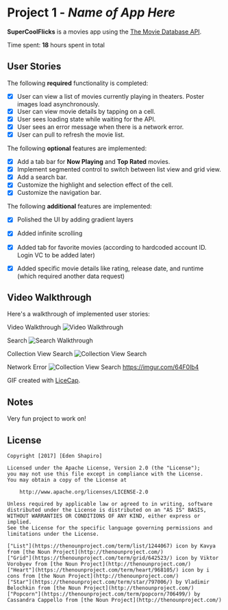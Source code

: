# Project 1 - *Name of App Here*

**SuperCoolFlicks** is a movies app using the [The Movie Database API](http://docs.themoviedb.apiary.io/#).

Time spent: **18** hours spent in total

## User Stories

The following **required** functionality is completed:

- [x] User can view a list of movies currently playing in theaters. Poster images load asynchronously.
- [x] User can view movie details by tapping on a cell.
- [x] User sees loading state while waiting for the API.
- [x] User sees an error message when there is a network error.
- [x] User can pull to refresh the movie list.

The following **optional** features are implemented:

- [x] Add a tab bar for **Now Playing** and **Top Rated** movies.
- [x] Implement segmented control to switch between list view and grid view.
- [x] Add a search bar.
- [x] Customize the highlight and selection effect of the cell.
- [x] Customize the navigation bar.

The following **additional** features are implemented:

- [x] Polished the UI by adding gradient layers
- [x] Added infinite scrolling
- [x] Added tab for favorite movies (according to hardcoded account ID. Login VC to be added later)
- [x] Added specific movie details like rating, release date, and runtime (which required another data request)



## Video Walkthrough

Here's a walkthrough of implemented user stories:

Video Walkthrough
<img src='https://i.imgur.com/yBxZU4H.gif' title='Video Walkthrough' width='' alt='Video Walkthrough' />

Search
<img src='https://i.imgur.com/5fQTMRg.gif' title='Search Walkthrough' width='' alt='Search Walkthrough' />

Collection View Search
<img src='https://i.imgur.com/oXgYl.gif' title='Collection Search' width='' alt='Collection View Search' />

Network Error
<img src='https://i.imgur.com/64F0lb4.gif' title='Collection Search' width='' alt='Collection View Search' />
https://imgur.com/64F0lb4

GIF created with [LiceCap](http://www.cockos.com/licecap/).

## Notes

Very fun project to work on!


## License

    Copyright [2017] [Eden Shapiro]

    Licensed under the Apache License, Version 2.0 (the "License");
    you may not use this file except in compliance with the License.
    You may obtain a copy of the License at

        http://www.apache.org/licenses/LICENSE-2.0

    Unless required by applicable law or agreed to in writing, software
    distributed under the License is distributed on an "AS IS" BASIS,
    WITHOUT WARRANTIES OR CONDITIONS OF ANY KIND, either express or implied.
    See the License for the specific language governing permissions and
    limitations under the License.

    ["List"](https://thenounproject.com/term/list/1244067) icon by Kavya from [the Noun Project](http://thenounproject.com/)
    ["Grid"](https://thenounproject.com/term/grid/642523/) icon by Viktor Vorobyev from [the Noun Project](http://thenounproject.com/)
    ["Heart"](https://thenounproject.com/term/heart/968105/) icon by i cons from [the Noun Project](http://thenounproject.com/)
    ["Star"](https://thenounproject.com/term/star/797006/) by Vladimir Belochkin from [the Noun Project](http://thenounproject.com/)
    ["Popcorn"](https://thenounproject.com/term/popcorn/706499/) by Cassandra Cappello from [the Noun Project](http://thenounproject.com/)

